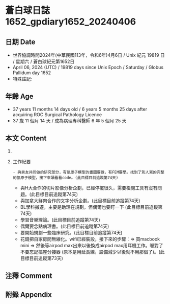 [_metadata_:encoding]: - "utf-8"
[_metadata_:language]: - "zh-Hant-TW"
[_metadata_:fileformat]: - "markdown"
[_metadata_:MIME_type]: - "text/plain"
[_metadata_:markdown_version]: - "commonmark version 0.30"
[_metadata_:markdown_spec]: - "https://spec.commonmark.org/0.30/"

# 蒼白球日誌1652_gpdiary1652_20240406 #

## 日期 Date ##

* 世界協調時間2024年(中華民國113年，令和6年)4月6日 / Unix 紀元 19819 日 / 星期六 / 蒼白球紀元第1652日
* April 06, 2024 (UTC) / 19819 days since Unix Epoch / Saturday / Globus Pallidum day 1652
* 特殊註記:

## 年齡 Age ##

* 37 years 11 months 14 days old / 6 years 5 months 25 days after acquiring ROC Surgical Pathology Licence
* 37 歲 11 個月 14 天 / 成為病理專科醫師 6 年 5 個月 25 天

## 本文 Content ##

1. 

    
2. 工作紀要

       - 與男友共同做的研究部分，有氫原子模型的畫圖要做，有FEM要學。找到了別人寫的完整的氫原子模型，接下來讀看看code。(此目標目前追蹤第74天)
   - 與H大合作的切片影像分析企劃，已經停擺很久，需要檢閱工具有沒有問題。(此目標目前追蹤第74天)
   - 與加拿大鮮肉合作的文字分析企劃。(此目標目前追蹤第74天)
   - BL學科搬遷，主要是助理在規劃，但偶爾也要盯一下 (此目標目前追蹤第74天)
   - 學習音樂理論。(此目標目前追蹤第74天)
   - 偶爾要念點病理書。(此目標目前追蹤第74天)
   - 要開始規劃一些臨床研究。(此目標目前追蹤第74天)
   - 花錢把自家房間無線化。wifi已經裝設，接下來的步驟：=> 買macbook mini => 然後等airpod max出來以後換成airpod max用耳機工作。喔對了不要忘記插座分接器 (原本是用延長線，設備減少以後就不用那個了)。(此目標目前追蹤第73天)


## 注釋 Comment ##


## 附錄 Appendix ##

